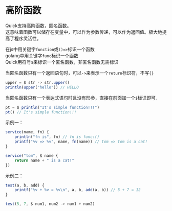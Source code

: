 # 高阶函数

Quick支持高阶函数，匿名函数。  
这意味着函数可以储存在变量中，可以作为参数传递，可以作为返回值。极大地提高了程序灵活性。

在js中用关键字`function`或`()=>`标识一个函数  
golang中用关键字`func`标识一个函数  
Quick用符号`$`来标识一个匿名函数，非匿名函数无需标识

当匿名函数只有一个返回语句时，可以`->`来表示一个`return`标识符，不写`{}`
```js
upper = $ str -> str.upper()
println(upper("hello")) // HELLO
```
当匿名函数只有一个表达式语句时且没有形参，直接在前面加一个`$`标识即可.
```js
pt = $ println("It's simple function!!!")
pt() // It's simple function!!!
```

示例一：
```js
service(name, fn) {
    println("fn is", fn) // fn is func:()
    printf("%v => %v", name, fn(name)) // tom => tom is a cat!
}

service("tom", $ name {
    return name + " is a cat!"
})
```

示例二：
```js
test(a, b, add) {
    printf("%v + %v = %v\n", a, b, add(a, b)) // 5 + 7 = 12
}

test(5, 7, $ num1, num2 -> num1 + num2)
```